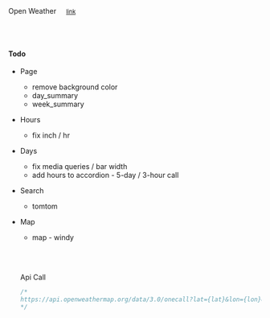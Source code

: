 <script>
  
</script>

<div class='page'>  
  Open Weather &nbsp; &nbsp; <a href="https://home.openweathermap.org/"> <small>link</small></a>
    
  <br><br>
  

#### Todo  

- Page  
  - remove background color  
  - day_summary  
  - week_summary  
- Hours
  - fix inch / hr
- Days
  - fix media queries / bar width
  - add hours to accordion - 5-day / 3-hour call
- Search
  - tomtom
- Map
  - map - windy


  <br><br>

  Api Call
  ``` js    
  /*
  https://api.openweathermap.org/data/3.0/onecall?lat={lat}&lon={lon}&units=imperial&appid={API_KEY_} 
  */ 

  ```

</div>

<style lang='postcss'>

</style>